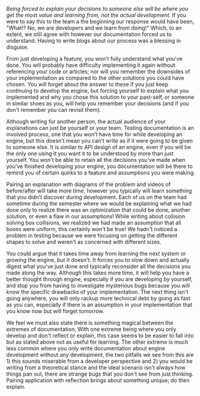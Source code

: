 _Being forced to explain your decisions to someone else will be where you get the most value and learning from, not the actual development._ If you were to say this to the team a the beginning our response would have been, "What!? No, we are developers and we learn from doing!" Which, to an extent, we still agree with however our documentation forced us to understand. Having to write blogs about our process was a blessing in disguise. 

From just developing a feature, you won't fully understand what you've done. You will probably have difficulty implementing it again without referencing your code or articles; nor will you remember the downsides of your implementation as compared to the other solutions you could have chosen. You will forget about the answer to these if you just keep continuing to develop the engine, but forcing yourself to explain what you implemented and why you chose this solution to your past-self, or someone in similar shoes as you, will help you remember your decisions (and if you don't remember you can revisit them). 

Although writing for another person, the actual audience of your explanations can just be yourself or your team. Testing documentation is an involved process, one that you won't have time for while developing an engine, but this doesn't mean you can't write as if it were going to be given to someone else. It is similar to API design of an engine, even if you will be the only one using it you want it to be understood by more than just yourself. You won't be able to retain all the decisions you've made when you've finished developing your engine, you documentation will be there to remind you of certain quirks to a feature and assumptions you were making.

Pairing an explanation with diagrams of the problem and videos of before/after will take more time, however you typically will learn something that you didn't discover during development. Each of us on the team had sometime during the semester where we would be explaining what we had done only to realize there was an optimization that could be done, another solution, or even a flaw in our assumptions! While writing about collision solving box collisions, we realized we had made an assumption that all boxes were uniform, this certainly won't be true! We hadn't noticed a problem in testing because we were focusing on getting the different shapes to solve and weren't as concerned with different sizes.

You could argue that it takes time away from learning the next system or growing the engine, but it doesn't. It forces you to slow down and actually digest what you've just done and typically reconsider all the decisions you made along the way. Although this takes more time, it will help you have a better thought through engine, especially if you are developing by yourself, and stop you from having to investigate mysterious bugs because you will know the specific drawbacks of your implementation. The next thing isn't going anywhere, you will only rackup more technical debt by going as fast as you can, especially if there is an assumption in your implementation that you know now but will forget tomorrow.

We feel we must also state there is something magical between the extremes of documentation, With one extreme being where you only develop and don't reflect or explain, this case seems to be easier to fall into but as stated above not as useful for learning. The other extreme is much less common where you only write documentation about engine development without any development, the two pitfalls we see from this are 1) this sounds miserable from a developer perspective and 2) you would be writing from a theoretical stance and the ideal scenario isn't always how things pan out, there are strange bugs that you don't see from just thinking. Pairing application with reflection brings about something unique; do then explain.